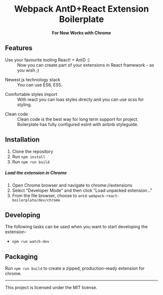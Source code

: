 <div align="center">
  <h1>
    Webpack AntD+React Extension Boilerplate  
  </h1>

  <p>
    <strong>For Now Works with Chrome</strong>
  </p>
</div>

## Features

<dl>
  <dt>Use your favourite tooling React! + AntD :) </dt>
  <dd>
    Now you can create part of your extensions in React framework - as you wish ;)
  </dd>
</dl>

<dl>
  <dt>Newest js technology stack</dt>
  <dd>
    You can use ES6, ES5.
  </dd>
</dl>

<dl>
  <dt>Comfortable styles import</dt>
  <dd>
    With react you can loas styles directy and you can use scss for styling.
  </dd>
</dl>


<dl>
  <dt>Clean code</dt>
  <dd>
    Clean code is the best way for long term support for project. Boilerplate has fully configured eslint with airbnb styleguide.
  </dd>
</dl>



## Installation
1. Clone the repository 
2. Run `npm install`
3. Run `npm run build`

##### Load the extension in Chrome
1. Open Chrome browser and navigate to chrome://extensions
2. Select "Developer Mode" and then click "Load unpacked extension..."
3. From the file browser, choose to `antd-webpack-react-boilerplate/dev/chrome`

## Developing
The following tasks can be used when you want to start developing the extension- 

- `npm run watch-dev`


## Packaging
Run `npm run build` to create a zipped, production-ready extension for chrome.


-----------
This project is licensed under the MIT license. 